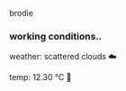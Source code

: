 brodie

<!--weather_start-->
### working conditions..

weather: scattered clouds ☁️

temp: 12.30 °C 👕

<!--weather_end-->
